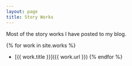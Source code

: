 ```yaml
---
layout: page
title: Story Works
---
```


Most of the story works I have posted to my blog.

{% for work in site.works %}
* [{{ work.title }}]({{ work.url }})
{% endfor %}
